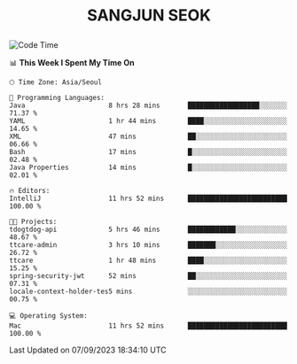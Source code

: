 <h1>
 <p align="center">
   SANGJUN SEOK
 </p>
</h1>

<!--START_SECTION:waka-->
![Code Time](http://img.shields.io/badge/Code%20Time-2%2C825%20hrs%2057%20mins-blue)

📊 **This Week I Spent My Time On** 

```text
🕑︎ Time Zone: Asia/Seoul

💬 Programming Languages: 
Java                     8 hrs 28 mins       ██████████████████░░░░░░░   71.37 % 
YAML                     1 hr 44 mins        ████░░░░░░░░░░░░░░░░░░░░░   14.65 % 
XML                      47 mins             ██░░░░░░░░░░░░░░░░░░░░░░░   06.66 % 
Bash                     17 mins             █░░░░░░░░░░░░░░░░░░░░░░░░   02.48 % 
Java Properties          14 mins             █░░░░░░░░░░░░░░░░░░░░░░░░   02.01 % 

🔥 Editors: 
IntelliJ                 11 hrs 52 mins      █████████████████████████   100.00 % 

🐱‍💻 Projects: 
tdogtdog-api             5 hrs 46 mins       ████████████░░░░░░░░░░░░░   48.67 % 
ttcare-admin             3 hrs 10 mins       ███████░░░░░░░░░░░░░░░░░░   26.72 % 
ttcare                   1 hr 48 mins        ████░░░░░░░░░░░░░░░░░░░░░   15.25 % 
spring-security-jwt      52 mins             ██░░░░░░░░░░░░░░░░░░░░░░░   07.31 % 
locale-context-holder-tes5 mins              ░░░░░░░░░░░░░░░░░░░░░░░░░   00.75 % 

💻 Operating System: 
Mac                      11 hrs 52 mins      █████████████████████████   100.00 % 
```


 Last Updated on 07/09/2023 18:34:10 UTC
<!--END_SECTION:waka-->
